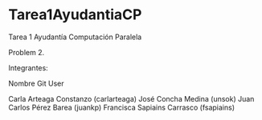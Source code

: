 Tarea1AyudantiaCP
=================

Tarea 1 Ayudantía Computación Paralela

Problem 2.


Integrantes:

  Nombre                    Git User

Carla Arteaga Constanzo     (carlarteaga)
José Concha Medina          (unsok)
Juan Carlos Pérez Barea     (juankp)
Francisca Sapiains Carrasco (fsapiains)
